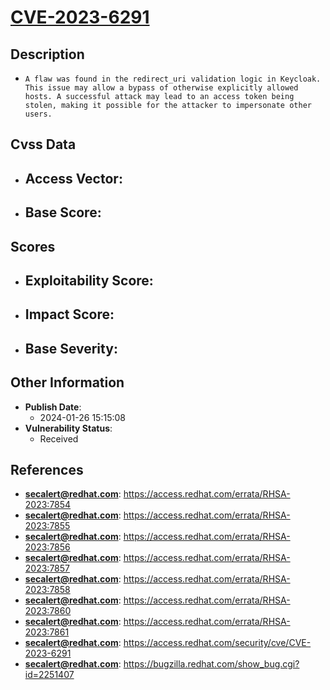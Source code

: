 
# [CVE-2023-6291](https://access.redhat.com/errata/RHSA-2023:7854)

## Description

- `A flaw was found in the redirect_uri validation logic in Keycloak. This issue may allow a bypass of otherwise explicitly allowed hosts. A successful attack may lead to an access token being stolen, making it possible for the attacker to impersonate other users.`

## Cvss Data

- **Access Vector**:
  - 
- **Base Score**:
  - 

## Scores

- **Exploitability Score**:
  - 
- **Impact Score**:
  - 
- **Base Severity**:
  - 

## Other Information

- **Publish Date**:
  - 2024-01-26 15:15:08
- **Vulnerability Status**:
  - Received

## References

- **secalert@redhat.com**: https://access.redhat.com/errata/RHSA-2023:7854
- **secalert@redhat.com**: https://access.redhat.com/errata/RHSA-2023:7855
- **secalert@redhat.com**: https://access.redhat.com/errata/RHSA-2023:7856
- **secalert@redhat.com**: https://access.redhat.com/errata/RHSA-2023:7857
- **secalert@redhat.com**: https://access.redhat.com/errata/RHSA-2023:7858
- **secalert@redhat.com**: https://access.redhat.com/errata/RHSA-2023:7860
- **secalert@redhat.com**: https://access.redhat.com/errata/RHSA-2023:7861
- **secalert@redhat.com**: https://access.redhat.com/security/cve/CVE-2023-6291
- **secalert@redhat.com**: https://bugzilla.redhat.com/show_bug.cgi?id=2251407
